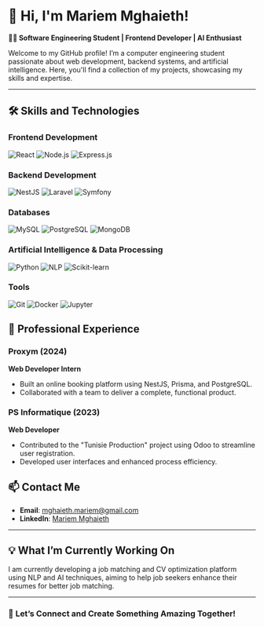 # 👋 Hi, I'm Mariem Mghaieth!

**👩‍💻 Software Engineering Student | Frontend Developer | AI Enthusiast**

Welcome to my GitHub profile! I’m a computer engineering student passionate about web development, backend systems, and artificial intelligence. Here, you'll find a collection of my projects, showcasing my skills and expertise.

---

## 🛠️ **Skills and Technologies**

### Frontend Development
![React](https://img.shields.io/badge/React-%2361DAFB.svg?style=flat&logo=react&logoColor=white)
![Node.js](https://img.shields.io/badge/Node.js-%23339933.svg?style=flat&logo=node.js&logoColor=white)
![Express.js](https://img.shields.io/badge/Express.js-%23404d59.svg?style=flat&logo=express&logoColor=white)

### Backend Development
![NestJS](https://img.shields.io/badge/NestJS-%23E0234E.svg?style=flat&logo=nestjs&logoColor=white)
![Laravel](https://img.shields.io/badge/Laravel-%23FF2D20.svg?style=flat&logo=laravel&logoColor=white)
![Symfony](https://img.shields.io/badge/Symfony-%23000000.svg?style=flat&logo=symfony&logoColor=white)

### Databases
![MySQL](https://img.shields.io/badge/MySQL-%234479A1.svg?style=flat&logo=mysql&logoColor=white)
![PostgreSQL](https://img.shields.io/badge/PostgreSQL-%23336791.svg?style=flat&logo=postgresql&logoColor=white)
![MongoDB](https://img.shields.io/badge/MongoDB-%2347A248.svg?style=flat&logo=mongodb&logoColor=white)

### Artificial Intelligence & Data Processing
![Python](https://img.shields.io/badge/Python-%233776AB.svg?style=flat&logo=python&logoColor=white)
![NLP](https://img.shields.io/badge/NLP-%23FFD43B.svg?style=flat&logo=python&logoColor=white)
![Scikit-learn](https://img.shields.io/badge/Scikit--learn-%23F7931E.svg?style=flat&logo=scikit-learn&logoColor=white)

### Tools
![Git](https://img.shields.io/badge/Git-%23F05032.svg?style=flat&logo=git&logoColor=white)
![Docker](https://img.shields.io/badge/Docker-%232496ED.svg?style=flat&logo=docker&logoColor=white)
![Jupyter](https://img.shields.io/badge/Jupyter-%23F37626.svg?style=flat&logo=jupyter&logoColor=white)



## 💼 **Professional Experience**

### Proxym (2024)
**Web Developer Intern**
- Built an online booking platform using NestJS, Prisma, and PostgreSQL.
- Collaborated with a team to deliver a complete, functional product.

### PS Informatique (2023)
**Web Developer**
- Contributed to the "Tunisie Production" project using Odoo to streamline user registration.
- Developed user interfaces and enhanced process efficiency.


## 📫 **Contact Me**

- **Email**: [mghaieth.mariem@gmail.com](mailto:mghaieth.mariem@gmail.com)
- **LinkedIn**: [Mariem Mghaieth](https://www.linkedin.com/in/mariem-mghaieth)

---

## 💡 **What I’m Currently Working On**
I am currently developing a job matching and CV optimization platform using NLP and AI techniques, aiming to help job seekers enhance their resumes for better job matching.

---

### 🚀 **Let’s Connect and Create Something Amazing Together!**

